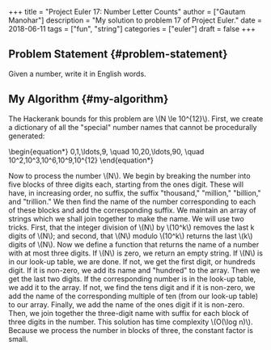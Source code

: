 +++
title = "Project Euler 17: Number Letter Counts"
author = ["Gautam Manohar"]
description = "My solution to problem 17 of Project Euler."
date = 2018-06-11
tags = ["fun", "string"]
categories = ["euler"]
draft = false
+++

## Problem Statement {#problem-statement}

Given a number, write it in English words.


## My Algorithm {#my-algorithm}

The Hackerank bounds for this problem are \\(N \le 10^{12}\\). First, we create a
dictionary of all the "special" number names that cannot be procedurally
generated:

\begin{equation\*}
0,1,\ldots,9, \quad 10,20,\ldots,90, \quad 10^2,10^3,10^6,10^9,10^{12}
\end{equation\*}

Now to process the number \\(N\\). We begin by breaking the number into five blocks
of three digits each, starting from the ones digit. These will have, in
increasing order, no suffix, the suffix "thousand," "million," "billion,"
and "trillion." We then find the name of the number corresponding to each of
these blocks and add the corresponding suffix. We maintain an array of strings
which we shall join together to make the name. We will use two tricks. First,
that the integer division of \\(N\\) by \\(10^k\\) removes the last k digits of \\(N\\); and
second, that \\(N\\) modulo \\(10^k\\) returns the last \\(k\\) digits of \\(N\\). Now we define
a function that returns the name of a number with at most three digits. If \\(N\\)
is zero, we return an empty string. If \\(N\\) is in our look-up table, we are done.
If not, we get the first digit, or hundreds digit. If it is non-zero, we add its
name and "hundred" to the array. Then we get the last two digits. If the
corresponding number is in the look-up table, we add it to the array. If not, we
find the tens digit and if it is non-zero, we add the name of the corresponding
multiple of ten (from our look-up table) to our array. Finally, we add the name
of the ones digit if it is non-zero. Then, we join together the three-digit name
with suffix for each block of three digits in the number. This solution has time
complexity \\(O(\log n)\\). Because we process the number in blocks of three, the
constant factor is small.